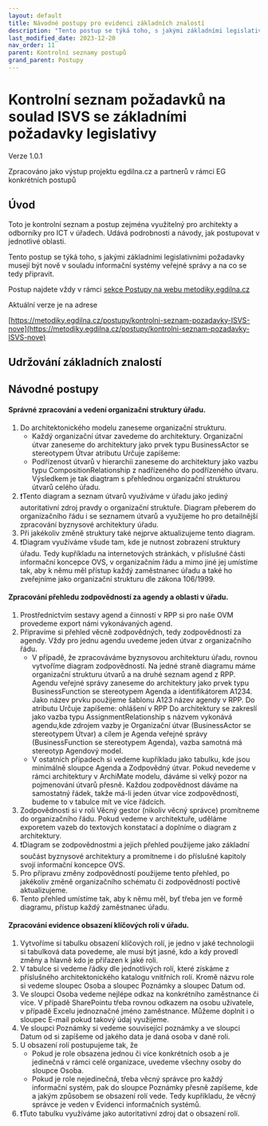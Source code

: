 ```yaml
---
layout: default
title: Návodné postupy pro evidenci základních znalostí
description: "Tento postup se týká toho, s jakými základními legislativními požadavky musejí být nově v souladu informační systémy veřejné správy a na co se tedy připravit."
last_modified_date: 2023-12-20
nav_order: 11
parent: Kontrolní seznamy postupů
grand_parent: Postupy
---
```



# Kontrolní seznam požadavků na soulad ISVS se základními požadavky legislativy

Verze 1.0.1

Zpracováno jako výstup projektu egdilna.cz a partnerů v rámci EG konkrétních postupů

## Úvod

Toto je kontrolní seznam a postup zejména využitelný pro architekty a odborníky pro ICT v úřadech. Udává podrobnosti a návody, jak postupovat v jednotlivé oblasti.

Tento postup se týká toho, s jakými základními legislativními požadavky musejí být nově v souladu informační systémy veřejné správy a na co se tedy připravit.

Postup najdete vždy v rámci [sekce Postupy na webu metodiky.egdilna.cz](https://metodiky.egdilna.cz/postupy/eg-postupy)

Aktuální verze je na adrese

[https://metodiky.egdilna.cz/postupy/kontrolni-seznam-pozadavky-ISVS-nove](https://metodiky.egdilna.cz/postupy/kontrolni-seznam-pozadavky-ISVS-nove)


## Udržování základních znalostí

## Návodné postupy

####   Správné zpracování a vedení organizační struktury úřadu.
1.  Do architektonického modelu zaneseme organizační strukturu.
	*  Každý organizační útvar zavedeme do architektury. Organizační útvar zaneseme do architektury jako prvek typu BusinessActor se stereotypem Útvar atributu Určuje zapíšeme:
	*  Podřízenost útvarů v hierarchii zaneseme do architektury jako vazbu typu CompositionRelationship z nadřízeného do podřízeného útvaru. Výsledkem je tak diagtram s přehlednou organizační strukturou útvarů celého úřadu.
2. ❗Tento diagram a seznam útvarů využíváme v úřadu jako jediný autoritativní zdroj pravdy o organizační struktuře. Diagram přeberem do organizačního řádu i se seznamem útvarů a využijeme ho pro detailnější zpracování byznysové architektury úřadu.
3. Při jakékoliv změně struktury také nejprve aktualizujeme tento diagram.
4. ❗Diagram využíváme všude tam, kde je nutnost zobrazení struktury úřadu. Tedy kupříkladu na internetových stránkách, v příslušné části informační koncepce OVS, v organizačním řádu a mimo jiné jej umístíme tak, aby k němu měl přístup každý zaměstnanec úřadu a také ho zveřejníme jako organizační strukturu dle zákona 106/1999.
####   Zpracování přehledu zodpovědností za agendy a oblasti v úřadu.
1.  Prostřednictvím sestavy agend a činností v RPP si pro naše OVM provedeme export námi vykonávaných agend.
2. Připravíme si přehled věcně zodpovědných, tedy zodpovědností za agendy. Vždy pro jednu agendu uvedeme jeden útvar z organizačního řádu.
	*  V případě, že zpracováváme byznysovou architekturu úřadu, rovnou vytvoříme diagram zodpovědností. Na jedné straně diagramu máme organizační strukturu útvarů a na druhé seznam agend z RPP. Agendu veřejné správy zaneseme do architektury jako prvek typu BusinessFunction se stereotypem Agenda a identifikátorem A1234. Jako název prvku použijeme šablonu A123 název agendy v RPP. Do atributu Určuje zapíšeme: ohlášení v RPP Do architektury se zakreslí jako vazba typu AssignmentRelationship s názvem vykonává agendu,kde zdrojem vazby je Organizační útvar (BusinessActor se stereotypem Útvar) a cílem je Agenda veřejné správy (BusinessFunction se stereotypem Agenda), vazba samotná má stereotyp Agendový model.
	*  V ostatních případech si vedeme kupříkladu jako tabulku, kde jsou minimálně sloupce Agenda a Zodpovědný útvar. Pokud nevedeme v rámci architektury v ArchiMate modelu, dáváme si velký pozor na pojmenování útvarů přesně. Každou zodpovědnost dáváme na samostatný řádek, takže má-li jeden útvar více zodpovědností, budeme to v tabulce mít ve více řádcích.
3. Zodpovědnosti si v roli Věcný gestor (nikoliv věcný správce) promítneme do organizačního řádu. Pokud vedeme v architektuře, uděláme exporetem vazeb do textových konstatací a doplníme o diagram z architektury.
4. ❗Diagram se zodpovědnostmi a jejich přehled použijeme jako základní součást byznysové architektury a promítneme i do příslušné kapitoly svojí informační koncepce OVS.
5. Pro přípravu změny zodpovědností použijeme tento přehled, po jakékoliv změně organizačního schématu či zodpovědností poctivě aktualizujeme.
6. Tento přehled umístíme tak, aby k němu měl, byť třeba jen ve formě diagramu, přístup každý zaměstnanec úřadu.
####   Zpracování evidence obsazení klíčových rolí v úřadu.
1.  Vytvoříme si tabulku obsazení klíčových rolí, je jedno v jaké technologii si tabulková data povedeme, ale musí být jasné, kdo a kdy provedl změny a hlavně kdo je přiřazen k jaké roli.
2. V tabulce si vedeme řádky dle jednotlivých rolí, které získáme z příslušného architektonického katalogu vnitřních rolí. Kromě názvu role si vedeme sloupec Osoba a sloupec Poznámky a sloupec Datum od.
3. Ve sloupci Osoba vedeme nejlépe odkaz na konkrétního zaměstnance či více. V případě SharePointu třeba rovnou odkazem na osobu uživatele, v případě Excelu jednoznačné jméno zaměstnance. Můžeme doplnit i o sloupec E-mail pokud takový údaj využijeme.
4. Ve sloupci Poznámky si vedeme související poznámky a ve sloupci Datum od si zapíšeme od jakého data je daná osoba v dané roli.
5. U obsazení rolí postupujeme tak, že
	*  Pokud je role obsazena jednou či více konkrétních osob a je jedinečná v rámci celé organizace, uvedeme všechny osoby do sloupce Osoba.
	*  Pokud je role nejedinečná, třeba věcný správce pro každý informační systém, pak do sloupce Poznámky přesně zapíšeme, kde a jakým způsobem se obsazení rolí vede. Tedy kupříkladu, že věcný správce je veden v Evidenci informačních systémů.
6. ❗Tuto tabulku využíváme jako autoritativní zdroj dat o obsazení rolí.